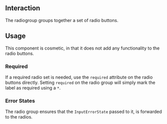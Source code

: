 ## Interaction

The radiogroup groups together a set of radio buttons.

## Usage

This component is cosmetic, in that it does not add any functionality to the radio buttons.

### Required

If a required radio set is needed, use the `required` attribute on the radio buttons directly.
Setting `required` on the radio group will simply mark the label as required using a `*`.

### Error States

The radio group ensures that the `InputErrorState` passed to it, is forwarded to the radios.